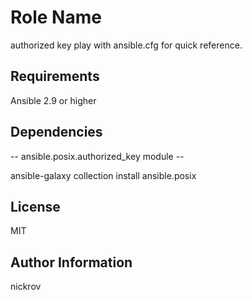 Role Name
=========

authorized key play with ansible.cfg for quick reference.

Requirements
------------

Ansible 2.9 or higher


Dependencies
------------

-- ansible.posix.authorized_key module -- 

ansible-galaxy collection install ansible.posix


License
-------

MIT

Author Information
------------------

nickrov
